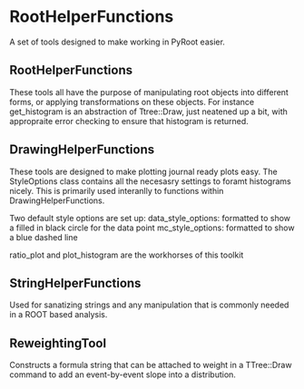 # RootHelperFunctions

A set of tools designed to make working in PyRoot easier.

## RootHelperFunctions

These tools all have the purpose of manipulating root objects into different forms, or applying transformations on these objects. For instance get_histogram is an abstraction of Ttree::Draw, just neatened up a bit, with appropraite error checking to ensure that histogram is returned. 

## DrawingHelperFunctions

These tools are designed to make plotting journal ready plots easy. The StyleOptions class contains all the necesasry settings to foramt histograms nicely. This is primarily used interanlly to functions within DrawingHelperFunctions.

Two default style options are set up:
 data_style_options: formatted to show a filled in black circle for the data point 
 mc_style_options: formatted to show a blue dashed line 

ratio_plot and plot_histogram are the workhorses of this toolkit

## StringHelperFunctions

Used for sanatizing strings and any manipulation that is commonly needed in a ROOT based analysis. 

## ReweightingTool

Constructs a formula string that can be attached to weight in a TTree::Draw command to add an event-by-event slope into a distribution. 





